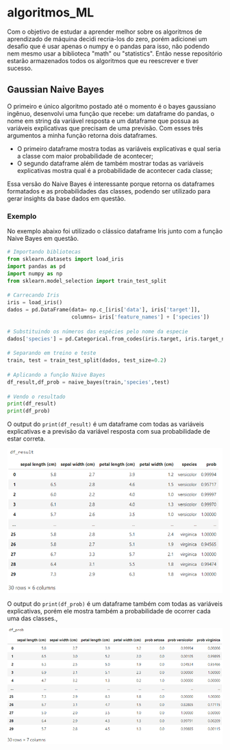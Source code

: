 # algoritmos_ML

Com o objetivo de estudar a aprender melhor sobre os algoritmos de aprendizado de máquina decidi recria-los do zero, porém adicionei um desafio que é usar apenas o numpy e o pandas para isso, não podendo nem mesmo usar a biblioteca "math" ou "statistics". Então nesse repositório estarão armazenados todos os algoritmos que eu reescrever e tiver sucesso.

## Gaussian Naive Bayes

O primeiro e único algoritmo postado até o momento é o bayes gaussiano ingênuo, desenvolvi uma função que recebe: um dataframe do pandas, o nome em string da variável resposta e um dataframe que possua as variáveis explicativas que precisam de uma previsão. 
Com esses três argumentos a minha função retorna dois dataframes. 

- O primeiro dataframe mostra todas as variáveis explicativas e qual seria a classe com maior probabilidade de acontecer;
- O segundo dataframe além de também mostrar todas as variáveis explicativas mostra qual é a probabilidade de acontecer cada classe;

Essa versão do Naive Bayes é interessante porque retorna os dataframes formatados e as probabilidades das classes, podendo ser utilizado para gerar insights da base dados em questão.

### Exemplo
No exemplo abaixo foi utilizado o clássico dataframe Iris junto com a função Naive Bayes em questão.

```python
# Importando bibliotecas
from sklearn.datasets import load_iris
import pandas as pd
import numpy as np
from sklearn.model_selection import train_test_split

# Carrecando Iris
iris = load_iris()
dados = pd.DataFrame(data= np.c_[iris['data'], iris['target']],
                     columns= iris['feature_names'] + ['species'])

# Substituindo os números das espécies pelo nome da especie
dados['species'] = pd.Categorical.from_codes(iris.target, iris.target_names) 

# Separando em treino e teste
train, test = train_test_split(dados, test_size=0.2)

# Aplicando a função Naive Bayes
df_result,df_prob = naive_bayes(train,'species',test)

# Vendo o resultado
print(df_result)
print(df_prob)
```

O output do `print(df_result)` é um dataframe com todas as variáveis explicativas e a previsão da variável resposta com sua probabilidade de estar correta.

![Image of result](https://github.com/MrJunato/algoritmos_ML/blob/master/df_result.png)

O output do `print(df_prob)` é um dataframe também com todas as variáveis explicativas, porém ele mostra também a probabilidade de ocorrer cada uma das classes.,

![Image of prob](https://github.com/MrJunato/algoritmos_ML/blob/master/df_prob.png)
